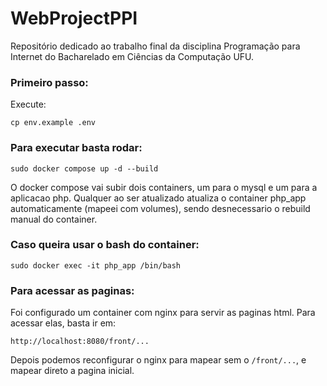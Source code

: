 # WebProjectPPI

Repositório dedicado ao trabalho final da disciplina Programação para Internet do Bacharelado em Ciências da Computação UFU.

### Primeiro passo:

Execute:

`cp env.example .env`

### Para executar basta rodar:

`sudo docker compose up -d --build`

O docker compose vai subir dois containers, um para o mysql e um para a aplicacao php. Qualquer ao ser atualizado atualiza o container php_app automaticamente (mapeei com volumes), sendo desnecessario o rebuild manual do container.

### Caso queira usar o bash do container:

`sudo docker exec -it php_app /bin/bash`

### Para acessar as paginas:

Foi configurado um container com nginx para servir as paginas html. Para acessar elas, basta ir em:

`http://localhost:8080/front/...`

Depois podemos reconfigurar o nginx para mapear sem o `/front/...`, e mapear direto a pagina inicial.
